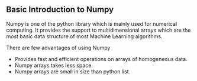 
## Basic Introduction to Numpy

Numpy is one of the python library which is mainly used for numerical computing. It provides the support to multidimensional arrays which are the most basic data structure of most Machine Learning algorithms.

There are few advantages of using Numpy
- Provides fast and efficient operations on arrays of homogeneous data.
- Numpy arrays takes less space.
- Numpy arrays are small in size than python list.
 
 
